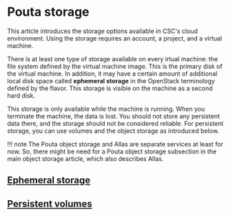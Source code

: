 # Pouta storage

This article introduces the storage options available in CSC's
cloud environment. Using the storage requires
an account, a project, and a virtual machine.

There is at least one type of storage available on every  irtual
machine: the file system defined by the virtual machine image. This is
the primary disk of the virtual machine. In addition, it may have a
certain amount of additional local disk space called **ephemeral
storage** in the OpenStack terminology defined by the flavor. This storage
is visible on the machine as a second hard disk.

This storage is only available while the
machine is running. When you terminate the machine, the data is lost. You should
not store any persistent data there, and the storage should not be
considered reliable. For persistent storage, you can use volumes and
the object storage as introduced below.

!!! note
    The Pouta object storage and Allas are separate services at least for now.
    So, there might be need for a Pouta object storage subsection in the main
    object storage article, which also describes Allas.

## [Ephemeral storage](ephemeral-storage.md)
## [Persistent volumes](persistent-volumes.md)
